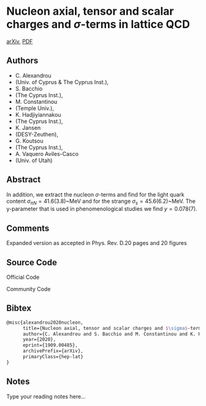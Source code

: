 
# Nucleon axial, tensor and scalar charges and $σ$-terms in lattice QCD

[arXiv](https://arxiv.org/abs/1909.00485), [PDF](https://arxiv.org/pdf/1909.00485.pdf)

## Authors

- C. Alexandrou
- (Univ. of Cyprus & The Cyprus Inst.),
- S. Bacchio
- (The Cyprus Inst.),
- M. Constantinou
- (Temple Univ.),
- K. Hadjiyiannakou
- (The Cyprus Inst.),
- K. Jansen
- (DESY-Zeuthen),
- G. Koutsou
- (The Cyprus Inst.),
- A. Vaquero Aviles-Casco
- (Univ. of Utah)

## Abstract

In addition, we extract the nucleon $\sigma$-terms and find for the light quark content $\sigma_{\pi N}=41.6(3.8)$~MeV and for the strange $\sigma_{s}=45.6(6.2)$~MeV. The y-parameter that is used in phenomenological studies we find $y=0.078(7)$.

## Comments

Expanded version as accepted in Phys. Rev. D.20 pages and 20 figures

## Source Code

Official Code



Community Code



## Bibtex

```tex
@misc{alexandrou2020nucleon,
      title={Nucleon axial, tensor and scalar charges and $\sigma$-terms in lattice QCD}, 
      author={C. Alexandrou and S. Bacchio and M. Constantinou and K. Hadjiyiannakou and K. Jansen and G. Koutsou and A. Vaquero Aviles-Casco},
      year={2020},
      eprint={1909.00485},
      archivePrefix={arXiv},
      primaryClass={hep-lat}
}
```

## Notes

Type your reading notes here...

